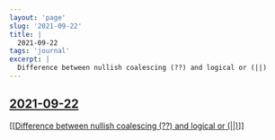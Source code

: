 ```yaml
---
layout: 'page'
slug: '2021-09-22'
title: |
  2021-09-22
tags: 'journal'
excerpt: |
  Difference between nullish coalescing (??) and logical or (||)
---
```


<h2 class="text-3xl font-semibold mb-4"><a class="rounded-sm focus:outline-none focus:ring-2 focus:ring-offset-2 dark:focus:ring-offset-gray-900 dark:focus:ring-pink-400 focus:ring-pink-700" href="/journals/2021-09-22">2021-09-22</a></h2>

<div class="space-y-3">
<div class="element-block ml-0"><div class="flex-1"><a class="text-teal-700 dark:text-teal-400 rounded-sm group focus:outline-none focus:ring-2 focus:ring-offset-2 dark:focus:ring-offset-gray-900 dark:focus:ring-pink-400 focus:ring-pink-700" href="/pages/difference-between-nullish-coalescing-and-logical-or"><span class="text-gray-300 dark:text-gray-500 group-hover:text-teal-900">[[</span>Difference between nullish coalescing (??) and logical or (||)<span class="text-gray-300 dark:text-gray-500 group-hover:text-teal-900">]]</span></a></div></div>
</div>


